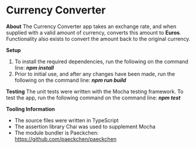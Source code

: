 # Currency Converter

**About**
The Currency Converter app takes an exchange rate, and when supplied with a valid amount of currency, converts this amount to **Euros**. Functionality also exists to convert the amount back to the original currency. 

**Setup**
1. To install the required dependencies, run the following on the command line: **_npm install_**
2. Prior to initial use, and after any changes have been made, run the following on the command line: **_npm run build_**

**Testing**
The unit tests were written with the Mocha testing framework. To test the app, run the following command on the command line: **_npm test_**

**Tooling Information**
* The source files were written in TypeScript
* The assertion library Chai was used to supplement Mocha
* The module bundler is Paeckchen: https://github.com/paeckchen/paeckchen
